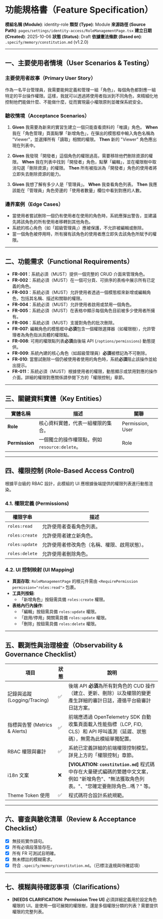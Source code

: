 # 功能規格書（Feature Specification）

**模組名稱 (Module)**: identity-role
**類型 (Type)**: Module
**來源路徑 (Source Path)**: `pages/settings/identity-access/RoleManagementPage.tsx`
**建立日期 (Created)**: 2025-10-06
**狀態 (Status)**: Draft
**依據憲法條款 (Based on)**: `.specify/memory/constitution.md` (v1.2.0)

---

## 一、主要使用者情境（User Scenarios & Testing）

### 主要使用者故事（Primary User Story）
作為一名平台管理員，我需要能夠定義和管理一組「角色」，每個角色都對應一組特定的平台操作權限。這樣，我就可以透過將使用者指派到不同角色，來精細化地控制他們能做什麼、不能做什麼，從而實現最小權限原則並確保系統安全。

### 驗收情境（Acceptance Scenarios）
1.  **Given** 我需要為新來的實習生建立一個只能查看資料的「唯讀」角色。
    **When** 我在「角色管理」頁面點擊「新增角色」，在彈出的模態框中輸入角色名稱為 "Viewer"，並選擇所有「讀取」相關的權限。
    **Then** 新的 "Viewer" 角色應出現在列表中。

2.  **Given** 我發現「開發者」這個角色的權限過高，需要移除他們刪除資源的權限。
    **When** 我在列表中找到「開發者」角色，點擊「編輯」，並在權限樹中取消勾選「刪除資源」的權限。
    **Then** 所有被指派為「開發者」角色的使用者將立即失去刪除資源的能力。

3.  **Given** 我想了解有多少人是「管理員」。
    **When** 我查看角色列表。
    **Then** 我應該能在「管理員」角色旁邊的「使用者數量」欄位中看到對應的人數。

### 邊界案例（Edge Cases）
- 當使用者嘗試刪除一個仍有使用者在使用的角色時，系統應彈出警告，並建議先將該角色的所有使用者移轉到其他角色。
- 系統的核心角色（如「超級管理員」）應被保護，不允許被編輯或刪除。
- 當一個角色被停用時，所有擁有該角色的使用者應立即失去該角色所賦予的權限。

---

## 二、功能需求（Functional Requirements）

- **FR-001**：系統必須（MUST）提供一個完整的 CRUD 介面來管理角色。
- **FR-002**：系統必須（MUST）在一個可分頁、可排序的表格中展示所有已定義的角色。
- **FR-003**：系統必須（MUST）允許使用者透過一個模態框來新增或編輯角色，包括其名稱、描述和關聯的權限。
- **FR-004**：系統必須（MUST）允許使用者啟用或禁用一個角色。
- **FR-005**：系統必須（MUST）在表格中顯示每個角色目前被多少使用者所擁有。
- **FR-006**：系統必須（MUST）支援對角色的批次刪除。
- **FR-007**: 編輯角色的模態框中**必須**包含一個權限選擇器（如權限樹），允許管理者為角色指派具體的權限點。
- **FR-008**: 可用的權限點列表**必須**由後端 API (`/options/permissions`) 動態提供。
- **FR-009**: 系統內建的核心角色（如超級管理員）**必須**被標記為不可刪除。
- **FR-010**: 當嘗試刪除一個仍被使用者使用的角色時，系統**必須**阻止該操作並給出提示。
- **FR-011**：系統必須（MUST）根據使用者的權限，動態顯示或禁用對應的操作介面。詳細的權限對應關係請參閱下方的「權限控制」章節。

---

## 三、關鍵資料實體（Key Entities）
| 實體名稱 | 描述 | 關聯 |
|-----------|------|------|
| **Role** | 核心資料實體，代表一組權限的集合。 | Permission, User |
| **Permission** | 一個獨立的操作權限點，例如 `resource:delete`。 | Role |

---

## 四、權限控制 (Role-Based Access Control)

根據平台級的 RBAC 設計，此模組的 UI 應根據後端提供的權限列表進行動態渲染。

### 4.1. 權限定義 (Permissions)
| 權限字串 | 描述 |
|---|---|
| `roles:read` | 允許使用者查看角色列表。 |
| `roles:create` | 允許使用者建立新角色。 |
| `roles:update` | 允許使用者修改角色（名稱、權限、啟用狀態）。 |
| `roles:delete` | 允許使用者刪除角色。 |

### 4.2. UI 控制映射 (UI Mapping)
- **頁面存取**: `RoleManagementPage` 的根元件需由 `<RequirePermission permission="roles:read">` 包裹。
- **工具列按鈕**:
  - 「新增角色」按鈕需具備 `roles:create` 權限。
- **表格內行內操作**:
  - 「編輯」按鈕需具備 `roles:update` 權限。
  - 「啟用/停用」開關需具備 `roles:update` 權限。
  - 「刪除」按鈕需具備 `roles:delete` 權限。

---

## 五、觀測性與治理檢查（Observability & Governance Checklist）

| 項目 | 狀態 | 說明 |
|------|------|------|
| 記錄與追蹤 (Logging/Tracing) | ✅ | 後端 API **必須**為所有對角色的 CUD 操作（建立、更新、刪除）以及權限的變更產生詳細的審計日誌，遵循平台級審計日誌方案。 |
| 指標與告警 (Metrics & Alerts) | ✅ | 前端應透過 OpenTelemetry SDK 自動收集頁面載入性能指標（LCP, FID, CLS）和 API 呼叫遙測（延遲、狀態碼），無需為此模組單獨配置。 |
| RBAC 權限與審計 | ✅ | 系統已定義詳細的前端權限控制模型。詳見上方的「權限控制」章節。 |
| i18n 文案 | ❌ | **[VIOLATION: `constitution.md`]** 程式碼中存在大量硬式編碼的繁體中文文案，例如 "新增角色"、"無法獲取角色列表。"、"您確定要刪除角色...嗎？" 等。 |
| Theme Token 使用 | ✅ | 程式碼符合設計系統規範。 |

---

## 六、審查與驗收清單（Review & Acceptance Checklist）

- [x] 無技術實作語句。
- [x] 所有必填段落皆存在。
- [x] 所有 FR 可測試且明確。
- [x] 無未標註的模糊需求。
- [x] 符合 `.specify/memory/constitution.md`。（已標注違規與待確認項）

---

## 七、模糊與待確認事項（Clarifications）

- **[NEEDS CLARIFICATION: Permission Tree UI]** 必須詳細定義用於設定角色權限的 UI。是使用一個可展開的權限樹，還是多個權限分類的列表？需要提供權限的完整列表。